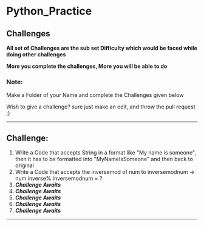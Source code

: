 # Python_Practice

## Challenges

**All set of Challenges are the sub set Difficulty which would be faced while doing other challenges**

**More you complete the challenges, More you will be able to do**

### Note:
Make a Folder of your Name and complete the Challenges given below

Wish to give a challenge? sure just make an edit, and throw the pull request ;)

---------------------------------------------------------------------------------------------------------------------------------------

## Challenge:
1.	Write a Code that accepts String in a format like "My name is someone", then it has to be formatted into "MyNameIsSomeone" and then back to original
2.	Write a Code that accepts the inversemod of num to inversemodnum  -> num inverse% inversemodnum = ?
3.	***Challenge Awaits***
4.	***Challenge Awaits***
5.	***Challenge Awaits***
6.	***Challenge Awaits***
7.	***Challenge Awaits***
---------------------------------------------------------------------------------------------------------------------------------------
